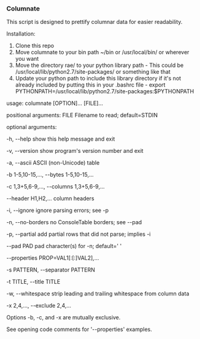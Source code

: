 ### Columnate

This script is designed to prettify columnar data for easier readability. 

Installation: 

1. Clone this repo
2. Move columnate to your bin path ~/bin or /usr/local/bin/ or wherever you want
3. Move the directory rae/ to your python library path
        - This could be /usr/local/lib/python2.7/site-packages/ or something like that
4. Update your python path to include this library directory if it's not already included   by putting this in your .bashrc file
       - export PYTHONPATH=/usr/local/lib/python2.7/site-packages:$PYTHONPATH


usage: columnate [OPTION]... [FILE]...

positional arguments:
  FILE                  Filename to read; default=STDIN

optional arguments:

  -h, --help            show this help message and exit

  -v, --version         show program's version number and exit

  -a, --ascii           ASCII (non-Unicode) table

  -b 1-5,10-15,..., --bytes 1-5,10-15,...

  -c 1,3+5,6-9,..., --columns 1,3+5,6-9,...

  --header H1,H2,...    column headers

  -i, --ignore          ignore parsing errors; see -p

  -n, --no-borders      no ConsoleTable borders; see --pad

  -p, --partial         add partial rows that did not parse; implies -i

  --pad PAD             pad character(s) for -n; default=' '

  --properties PROP=VAL1[:[:]VAL2],...

  -s PATTERN, --separator PATTERN

  -t TITLE, --title TITLE

  -w, --whitespace      strip leading and trailing whitespace from column data

  -x 2,4,..., --exclude 2,4,...

Options -b, -c, and -x are mutually exclusive.

See opening code comments for '--properties' examples.

